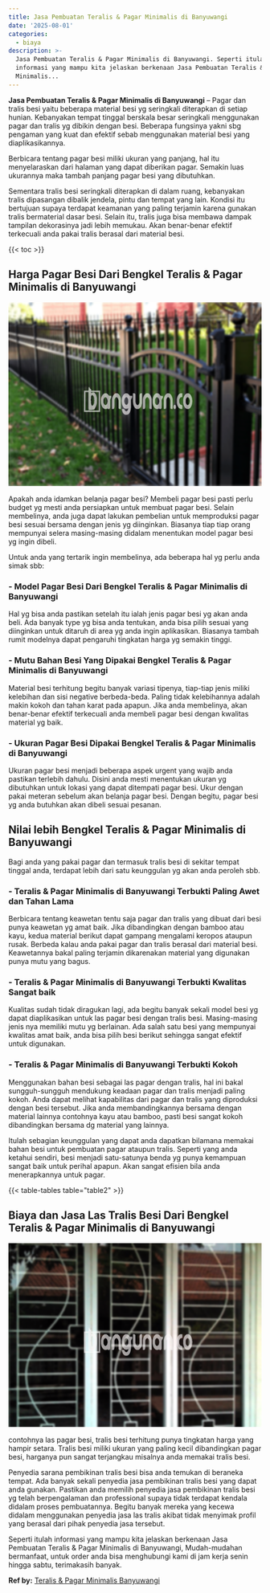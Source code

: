 ```yaml
---
title: Jasa Pembuatan Teralis & Pagar Minimalis di Banyuwangi
date: '2025-08-01'
categories:
  - biaya
description: >-
  Jasa Pembuatan Teralis & Pagar Minimalis di Banyuwangi. Seperti itulah
  informasi yang mampu kita jelaskan berkenaan Jasa Pembuatan Teralis & Pagar
  Minimalis...
---
```


**Jasa Pembuatan Teralis & Pagar Minimalis di Banyuwangi** – Pagar dan tralis besi yaitu beberapa material besi yg seringkali diterapkan di setiap hunian. Kebanyakan tempat tinggal berskala besar seringkali menggunakan pagar dan tralis yg dibikin dengan besi. Beberapa fungsinya yakni sbg pengaman yang kuat dan efektif sebab menggunakan material besi yang diaplikasikannya.

Berbicara tentang pagar besi miliki ukuran yang panjang, hal itu menyelaraskan dari halaman yang dapat diberikan pagar. Semakin luas ukurannya maka tambah panjang pagar besi yang dibutuhkan.

Sementara tralis besi seringkali diterapkan di dalam ruang, kebanyakan tralis dipasangan dibalik jendela, pintu dan tempat yang lain. Kondisi itu bertujuan supaya terdapat keamanan yang paling terjamin karena gunakan tralis bermaterial dasar besi. Selain itu, tralis juga bisa membawa dampak tampilan dekorasinya jadi lebih memukau. Akan benar-benar efektif terkecuali anda pakai tralis berasal dari material besi.

{{< toc >}}

## Harga Pagar Besi Dari Bengkel Teralis & Pagar Minimalis di Banyuwangi

![Jasa Pembuatan Teralis & Pagar Minimalis di Banyuwangi](/images/pagar-minimalis-murah-65.png)

Apakah anda idamkan belanja pagar besi? Membeli pagar besi pasti perlu budget yg mesti anda persiapkan untuk membuat pagar besi. Selain membelinya, anda juga dapat lakukan pembelian untuk memproduksi pagar besi sesuai bersama dengan jenis yg diinginkan. Biasanya tiap tiap orang mempunyai selera masing-masing didalam menentukan model pagar besi yg ingin dibeli.

Untuk anda yang tertarik ingin membelinya, ada beberapa hal yg perlu anda simak sbb:
### \- Model Pagar Besi Dari Bengkel Teralis & Pagar Minimalis di Banyuwangi

Hal yg bisa anda pastikan setelah itu ialah jenis pagar besi yg akan anda beli. Ada banyak type yg bisa anda tentukan, anda bisa pilih sesuai yang diinginkan untuk ditaruh di area yg anda ingin aplikasikan. Biasanya tambah rumit modelnya dapat pengaruhi tingkatan harga yg semakin tinggi.

### \- Mutu Bahan Besi Yang Dipakai Bengkel Teralis & Pagar Minimalis di Banyuwangi

Material besi terhitung begitu banyak variasi tipenya, tiap-tiap jenis miliki kelebihan dan sisi negative berbeda-beda. Paling tidak kelebihannya adalah makin kokoh dan tahan karat pada apapun. Jika anda membelinya, akan benar-benar efektif terkecuali anda membeli pagar besi dengan kwalitas material yg baik.

### \- Ukuran Pagar Besi Dipakai Bengkel Teralis & Pagar Minimalis di Banyuwangi

Ukuran pagar besi menjadi beberapa aspek urgent yang wajib anda pastikan terlebih dahulu. Disini anda mesti menentukan ukuran yg dibutuhkan untuk lokasi yang dapat ditempati pagar besi. Ukur dengan pakai meteran sebelum akan belanja pagar besi. Dengan begitu, pagar besi yg anda butuhkan akan dibeli sesuai pesanan.

## Nilai lebih Bengkel Teralis & Pagar Minimalis di Banyuwangi

Bagi anda yang pakai pagar dan termasuk tralis besi di sekitar tempat tinggal anda, terdapat lebih dari satu keunggulan yg akan anda peroleh sbb.

### \- Teralis & Pagar Minimalis di Banyuwangi Terbukti Paling Awet dan Tahan Lama

Berbicara tentang keawetan tentu saja pagar dan tralis yang dibuat dari besi punya keawetan yg amat baik. Jika dibandingkan dengan bamboo atau kayu, kedua material berikut dapat gampang mengalami keropos ataupun rusak. Berbeda kalau anda pakai pagar dan tralis berasal dari material besi. Keawetannya bakal paling terjamin dikarenakan material yang digunakan punya mutu yang bagus.

### \- Teralis & Pagar Minimalis di Banyuwangi Terbukti Kwalitas Sangat baik

Kualitas sudah tidak diragukan lagi, ada begitu banyak sekali model besi yg dapat diaplikasikan untuk las pagar besi dengan tralis besi. Masing-masing jenis nya memiliki mutu yg berlainan. Ada salah satu besi yang mempunyai kwalitas amat baik, anda bisa pilih besi berikut sehingga sangat efektif untuk digunakan.

### \- Teralis & Pagar Minimalis di Banyuwangi Terbukti Kokoh

Menggunakan bahan besi sebagai las pagar dengan tralis, hal ini bakal sungguh-sungguh mendukung keadaan pagar dan tralis menjadi paling kokoh. Anda dapat melihat kapabilitas dari pagar dan tralis yang diproduksi dengan besi tersebut. Jika anda membandingkannya bersama dengan material lainnya contohnya kayu atau bamboo, pasti besi sangat kokoh dibandingkan bersama dg material yang lainnya.

Itulah sebagian keunggulan yang dapat anda dapatkan bilamana memakai bahan besi untuk pembuatan pagar ataupun tralis. Seperti yang anda ketahui sendiri, besi menjadi satu-satunya benda yg punya kemampuan sangat baik untuk perihal apapun. Akan sangat efisien bila anda menerapkannya untuk pagar.

{{< table-tables table="table2" >}}

## Biaya dan Jasa Las Tralis Besi Dari Bengkel Teralis & Pagar Minimalis di Banyuwangi

![Jasa Pembuatan Teralis & Pagar Minimalis di Banyuwangi](/images/teralis-minimalis-murah-28.png)

contohnya las pagar besi, tralis besi terhitung punya tingkatan harga yang hampir setara. Tralis besi miliki ukuran yang paling kecil dibandingkan pagar besi, harganya pun sangat terjangkau misalnya anda memakai tralis besi.

Penyedia sarana pembikinan tralis besi bisa anda temukan di beraneka tempat. Ada banyak sekali penyedia jasa pembikinan tralis besi yang dapat anda gunakan. Pastikan anda memilih penyedia jasa pembikinan tralis besi yg telah berpengalaman dan professional supaya tidak terdapat kendala didalam proses pembuatannya. Begitu banyak mereka yang kecewa didalam menggunakan penyedia jasa las tralis akibat tidak menyimak profil yang berasal dari pihak penyedia jasa tersebut.

Seperti itulah informasi yang mampu kita jelaskan berkenaan Jasa Pembuatan Teralis & Pagar Minimalis di Banyuwangi, Mudah-mudahan bermanfaat, untuk order anda bisa menghubungi kami di jam kerja senin hingga sabtu, terimakasih banyak.

**Ref by:** [Teralis & Pagar Minimalis Banyuwangi](https://id.wikipedia.org/wiki/Teralis)
